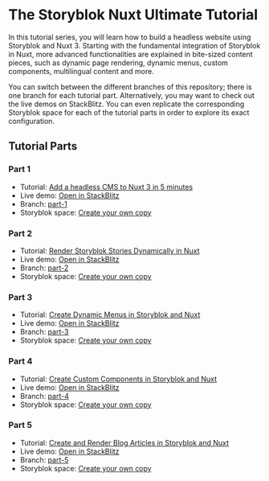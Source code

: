 # The Storyblok Nuxt Ultimate Tutorial

In this tutorial series, you will learn how to build a headless website using Storyblok and Nuxt 3. Starting with the fundamental integration of Storyblok in Nuxt, more advanced functionalities are explained in bite-sized content pieces, such as dynamic page rendering, dynamic menus, custom components, multilingual content and more.

You can switch between the different branches of this repository; there is one branch for each tutorial part. Alternatively, you may want to check out the live demos on StackBlitz. You can even replicate the corresponding Storyblok space for each of the tutorial parts in order to explore its exact configuration. 

## Tutorial Parts

### Part 1
 - Tutorial: [Add a headless CMS to Nuxt 3 in 5 minutes](https://www.storyblok.com/tp/add-a-headless-CMS-to-nuxt-3-in-5-minutes)
 - Live demo: [Open in StackBlitz](https://stackblitz.com/edit/nuxt-3-quickstart-demo?file=package.json)
 - Branch: [part-1](https://github.com/storyblok/nuxt-ultimate-tutorial/tree/part-1)
 - Storyblok space: [Create your own copy](https://app.storyblok.com/#!/build/166651)
 
 ### Part 2
 - Tutorial: [Render Storyblok Stories Dynamically in Nuxt](https://www.storyblok.com/tp/render-storyblok-stories-dynamically-in-nuxt)
 - Live demo: [Open in StackBlitz](https://stackblitz.com/edit/nuxt-ultimate-tutorial-part-2)
 - Branch: [part-2](https://github.com/storyblok/nuxt-ultimate-tutorial/tree/part-2)
 - Storyblok space: [Create your own copy](https://app.storyblok.com/#!/build/166652)
  
  ### Part 3
 - Tutorial: [Create Dynamic Menus in Storyblok and Nuxt](https://www.storyblok.com/tp/create-dynamic-menus-in-storyblok-and-nuxt)
 - Live demo: [Open in StackBlitz](https://stackblitz.com/edit/nuxt-ultimate-tutorial-part-3)
 - Branch: [part-3](https://github.com/storyblok/nuxt-ultimate-tutorial/tree/part-3)
 - Storyblok space: [Create your own copy](https://app.storyblok.com/#!/build/168925)

  ### Part 4
 - Tutorial: [Create Custom Components in Storyblok and Nuxt](https://www.storyblok.com/tp/create-custom-components-in-storyblok-and-nuxt)
 - Live demo: [Open in StackBlitz](https://stackblitz.com/edit/nuxt-ultimate-tutorial-part-4)
 - Branch: [part-4](https://github.com/storyblok/nuxt-ultimate-tutorial/tree/part-4)
 - Storyblok space: [Create your own copy](https://app.storyblok.com/#!/build/166654)

### Part 5
- Tutorial: [Create and Render Blog Articles in Storyblok and Nuxt](https://www.storyblok.com/tp/create-and-render-blog-articles-in-storyblok-and-nuxt)
- Live demo: [Open in StackBlitz](https://stackblitz.com/edit/nuxt-ultimate-tutorial-part-5)
- Branch: [part-5](https://github.com/storyblok/nuxt-ultimate-tutorial/tree/part-5)
- Storyblok space: [Create your own copy](https://app.storyblok.com/#!/build/169999)